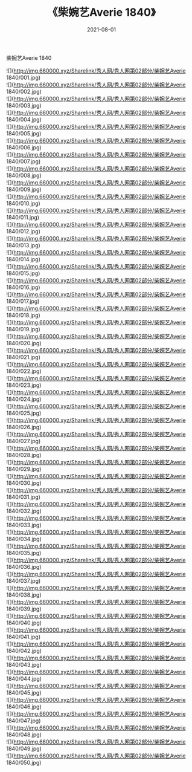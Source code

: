 ﻿---
layout: post
title:  《柴婉艺Averie 1840》
date:   2021-08-01
img: http://img.660000.xyz/Sharelink/秀人网/秀人网第02部分/柴婉艺Averie 1840/000.jpg
categories: [美女, 清纯, 唯美]
---

柴婉艺Averie 1840

  ![](http://img.660000.xyz/Sharelink/秀人网/秀人网第02部分/柴婉艺Averie 1840/001.jpg) <br> ![](http://img.660000.xyz/Sharelink/秀人网/秀人网第02部分/柴婉艺Averie 1840/002.jpg) <br> ![](http://img.660000.xyz/Sharelink/秀人网/秀人网第02部分/柴婉艺Averie 1840/003.jpg) <br> ![](http://img.660000.xyz/Sharelink/秀人网/秀人网第02部分/柴婉艺Averie 1840/004.jpg) <br> ![](http://img.660000.xyz/Sharelink/秀人网/秀人网第02部分/柴婉艺Averie 1840/005.jpg) <br> ![](http://img.660000.xyz/Sharelink/秀人网/秀人网第02部分/柴婉艺Averie 1840/006.jpg) <br> ![](http://img.660000.xyz/Sharelink/秀人网/秀人网第02部分/柴婉艺Averie 1840/007.jpg) <br> ![](http://img.660000.xyz/Sharelink/秀人网/秀人网第02部分/柴婉艺Averie 1840/008.jpg) <br> ![](http://img.660000.xyz/Sharelink/秀人网/秀人网第02部分/柴婉艺Averie 1840/009.jpg) <br> ![](http://img.660000.xyz/Sharelink/秀人网/秀人网第02部分/柴婉艺Averie 1840/010.jpg) <br> ![](http://img.660000.xyz/Sharelink/秀人网/秀人网第02部分/柴婉艺Averie 1840/011.jpg) <br> ![](http://img.660000.xyz/Sharelink/秀人网/秀人网第02部分/柴婉艺Averie 1840/012.jpg) <br> ![](http://img.660000.xyz/Sharelink/秀人网/秀人网第02部分/柴婉艺Averie 1840/013.jpg) <br> ![](http://img.660000.xyz/Sharelink/秀人网/秀人网第02部分/柴婉艺Averie 1840/014.jpg) <br> ![](http://img.660000.xyz/Sharelink/秀人网/秀人网第02部分/柴婉艺Averie 1840/015.jpg) <br> ![](http://img.660000.xyz/Sharelink/秀人网/秀人网第02部分/柴婉艺Averie 1840/016.jpg) <br> ![](http://img.660000.xyz/Sharelink/秀人网/秀人网第02部分/柴婉艺Averie 1840/017.jpg) <br> ![](http://img.660000.xyz/Sharelink/秀人网/秀人网第02部分/柴婉艺Averie 1840/018.jpg) <br> ![](http://img.660000.xyz/Sharelink/秀人网/秀人网第02部分/柴婉艺Averie 1840/019.jpg) <br> ![](http://img.660000.xyz/Sharelink/秀人网/秀人网第02部分/柴婉艺Averie 1840/020.jpg) <br> ![](http://img.660000.xyz/Sharelink/秀人网/秀人网第02部分/柴婉艺Averie 1840/021.jpg) <br> ![](http://img.660000.xyz/Sharelink/秀人网/秀人网第02部分/柴婉艺Averie 1840/022.jpg) <br> ![](http://img.660000.xyz/Sharelink/秀人网/秀人网第02部分/柴婉艺Averie 1840/023.jpg) <br> ![](http://img.660000.xyz/Sharelink/秀人网/秀人网第02部分/柴婉艺Averie 1840/024.jpg) <br> ![](http://img.660000.xyz/Sharelink/秀人网/秀人网第02部分/柴婉艺Averie 1840/025.jpg) <br> ![](http://img.660000.xyz/Sharelink/秀人网/秀人网第02部分/柴婉艺Averie 1840/026.jpg) <br> ![](http://img.660000.xyz/Sharelink/秀人网/秀人网第02部分/柴婉艺Averie 1840/027.jpg) <br> ![](http://img.660000.xyz/Sharelink/秀人网/秀人网第02部分/柴婉艺Averie 1840/028.jpg) <br> ![](http://img.660000.xyz/Sharelink/秀人网/秀人网第02部分/柴婉艺Averie 1840/029.jpg) <br> ![](http://img.660000.xyz/Sharelink/秀人网/秀人网第02部分/柴婉艺Averie 1840/030.jpg) <br> ![](http://img.660000.xyz/Sharelink/秀人网/秀人网第02部分/柴婉艺Averie 1840/031.jpg) <br> ![](http://img.660000.xyz/Sharelink/秀人网/秀人网第02部分/柴婉艺Averie 1840/032.jpg) <br> ![](http://img.660000.xyz/Sharelink/秀人网/秀人网第02部分/柴婉艺Averie 1840/033.jpg) <br> ![](http://img.660000.xyz/Sharelink/秀人网/秀人网第02部分/柴婉艺Averie 1840/034.jpg) <br> ![](http://img.660000.xyz/Sharelink/秀人网/秀人网第02部分/柴婉艺Averie 1840/035.jpg) <br> ![](http://img.660000.xyz/Sharelink/秀人网/秀人网第02部分/柴婉艺Averie 1840/036.jpg) <br> ![](http://img.660000.xyz/Sharelink/秀人网/秀人网第02部分/柴婉艺Averie 1840/037.jpg) <br> ![](http://img.660000.xyz/Sharelink/秀人网/秀人网第02部分/柴婉艺Averie 1840/038.jpg) <br> ![](http://img.660000.xyz/Sharelink/秀人网/秀人网第02部分/柴婉艺Averie 1840/039.jpg) <br> ![](http://img.660000.xyz/Sharelink/秀人网/秀人网第02部分/柴婉艺Averie 1840/040.jpg) <br> ![](http://img.660000.xyz/Sharelink/秀人网/秀人网第02部分/柴婉艺Averie 1840/041.jpg) <br> ![](http://img.660000.xyz/Sharelink/秀人网/秀人网第02部分/柴婉艺Averie 1840/042.jpg) <br> ![](http://img.660000.xyz/Sharelink/秀人网/秀人网第02部分/柴婉艺Averie 1840/043.jpg) <br> ![](http://img.660000.xyz/Sharelink/秀人网/秀人网第02部分/柴婉艺Averie 1840/044.jpg) <br> ![](http://img.660000.xyz/Sharelink/秀人网/秀人网第02部分/柴婉艺Averie 1840/045.jpg) <br> ![](http://img.660000.xyz/Sharelink/秀人网/秀人网第02部分/柴婉艺Averie 1840/046.jpg) <br> ![](http://img.660000.xyz/Sharelink/秀人网/秀人网第02部分/柴婉艺Averie 1840/047.jpg) <br> ![](http://img.660000.xyz/Sharelink/秀人网/秀人网第02部分/柴婉艺Averie 1840/048.jpg) <br> ![](http://img.660000.xyz/Sharelink/秀人网/秀人网第02部分/柴婉艺Averie 1840/049.jpg) <br> ![](http://img.660000.xyz/Sharelink/秀人网/秀人网第02部分/柴婉艺Averie 1840/050.jpg) <br>